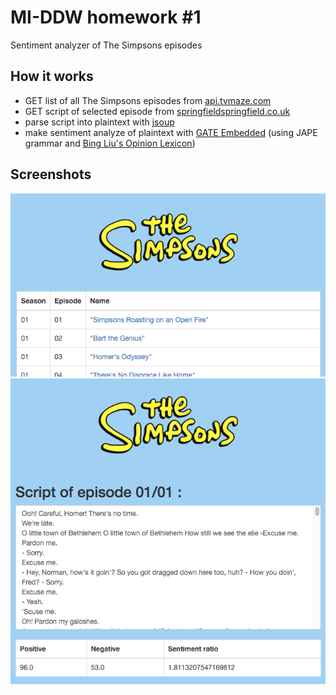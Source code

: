# MI-DDW homework #1
Sentiment analyzer of The Simpsons episodes

## How it works

- GET list of all The Simpsons episodes from [api.tvmaze.com](http://www.api.tvmaze.com)
- GET script of selected episode from [springfieldspringfield.co.uk](http://www.springfieldspringfield.co.uk/)
- parse script into plaintext with [jsoup](http://jsoup.org/)
- make sentiment analyze of plaintext with [GATE Embedded](https://gate.ac.uk/family/embedded.html) (using JAPE grammar and [Bing Liu's Opinion Lexicon](https://www.cs.uic.edu/~liub/FBS/sentiment-analysis.html))

## Screenshots

![alt text](screenshots/main.png "Main")
![alt text](screenshots/detail.png "Detail")